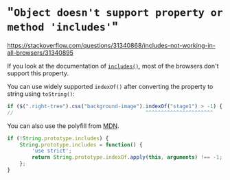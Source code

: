 # "`Object doesn't support property or method 'includes'`"

https://stackoverflow.com/questions/31340868/includes-not-working-in-all-browsers/31340895



If you look at the documentation of [`includes()`](https://developer.mozilla.org/en-US/docs/Web/JavaScript/Reference/Global_Objects/String/includes), most of the browsers don't support this property.

You can use widely supported `indexOf()` after converting the property to string using `toString()`:

```js
if ($(".right-tree").css("background-image").indexOf("stage1") > -1) {
//                                           ^^^^^^^^^^^^^^^^^^^^^^
```

You can also use the polyfill from [MDN](https://developer.mozilla.org/en-US/docs/Web/JavaScript/Reference/Global_Objects/String/includes).

```js
if (!String.prototype.includes) {
    String.prototype.includes = function() {
        'use strict';
        return String.prototype.indexOf.apply(this, arguments) !== -1;
    };
}
```

